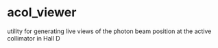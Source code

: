 # acol_viewer
utility for generating live views of the photon beam position at the active collimator in Hall D

